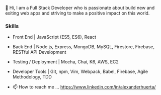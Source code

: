 👋   Hi, I am a Full Stack Developer who is passionate about build new and exiting web apps and striving to make a positive impact on this world. 
       
       
### Skills
- Front End | JavaScript (ES5, ES6), React
- Back End | Node.js, Express, MongoDB, MySQL, Firestore, Firebase, RESTful API Development
- Testing / Deployment | Mocha, Chai, K6, AWS, EC2
- Developer Tools | Git, npm, Vim, Webpack, Babel, Firebase, Agile Methodology, TDD   
      
 
- 📫   How to reach me ... https://www.linkedin.com/in/alexanderhuerta/

